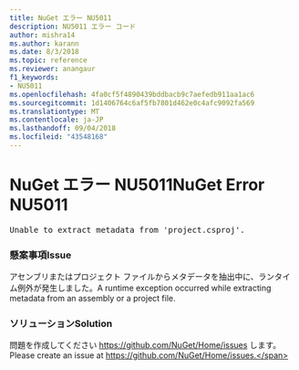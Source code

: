 ```yaml
---
title: NuGet エラー NU5011
description: NU5011 エラー コード
author: mishra14
ms.author: karann
ms.date: 8/3/2018
ms.topic: reference
ms.reviewer: anangaur
f1_keywords:
- NU5011
ms.openlocfilehash: 4fa0cf5f4890439bddbacb9c7aefedb911aa1ac6
ms.sourcegitcommit: 1d1406764c6af5fb7801d462e0c4afc9092fa569
ms.translationtype: MT
ms.contentlocale: ja-JP
ms.lasthandoff: 09/04/2018
ms.locfileid: "43548168"
---
```

# <a name="nuget-error-nu5011"></a><span data-ttu-id="f092b-103">NuGet エラー NU5011</span><span class="sxs-lookup"><span data-stu-id="f092b-103">NuGet Error NU5011</span></span>
<pre>Unable to extract metadata from 'project.csproj'.</pre>

### <a name="issue"></a><span data-ttu-id="f092b-104">懸案事項</span><span class="sxs-lookup"><span data-stu-id="f092b-104">Issue</span></span>

<span data-ttu-id="f092b-105">アセンブリまたはプロジェクト ファイルからメタデータを抽出中に、ランタイム例外が発生しました。</span><span class="sxs-lookup"><span data-stu-id="f092b-105">A runtime exception occurred while extracting metadata from an assembly or a project file.</span></span>


### <a name="solution"></a><span data-ttu-id="f092b-106">ソリューション</span><span class="sxs-lookup"><span data-stu-id="f092b-106">Solution</span></span>

<span data-ttu-id="f092b-107">問題を作成してください https://github.com/NuGet/Home/issues します。</span><span class="sxs-lookup"><span data-stu-id="f092b-107">Please create an issue at https://github.com/NuGet/Home/issues.</span></span>


